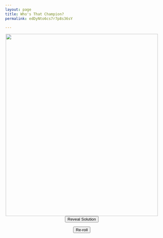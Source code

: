 ```yaml
---
layout: page
title: Who's That Champion?
permalink: edDyNto6cs7r7p8s36sY

---
```

<center>

<img src="https://github.com/UNSWLoLSoc/LoLSocWebpage/blob/master/uploads/1-1.png?raw=true" width="500" height="600" class="center" id = "test">

</center>

<center>  
<button type="button" id = "soln"  onclick="reveal()">Reveal Solution</button>

<button type="button" onclick="reRoll()">Re-roll</button>

</center>

<script type = "text/javascript">

    var prev = 0; 
    function reRoll(){
      dice1 = Math.floor(Math.random() * 3) + 1;
      console.log("before" + dice1 + " " + prev);
      if(dice1 == prev) {
          dice1++;
      }
      prev = dice1;
      console.log("after" + dice1 + " " + prev);
      var string = "https://raw.githubusercontent.com/UNSWLoLSoc/LoLSocWebpage/master/uploads/Silhouette/"
      switch(dice1) {
        case 1:
          string.concat("1.png");
          break;
    
        case 2:
          document.getElementById("test").src="https://cdn.discordapp.com/attachments/410167703043702794/675588173841301525/IMG_20200207_222553.jpg";
          break;
    
        case 3:
          document.getElementById("test").src="https://i.imgur.com/RYm7WP2.jpg";
          break;
    
        case 4:
          document.getElementById("test").src="https://cdn.discordapp.com/attachments/454659822579875851/675865896186806312/83915101_2241594432809064_5953722011183218688_o.png";
          break;
      }
      document.getElementById("test").src= string;
    }
    
    function reveal(){
      switch(prev) {
        case 1:
          document.getElementById("test").src="";
          break;
    
        case 2:
          document.getElementById("test").src="";
          break;
    
        case 3:
          document.getElementById("test").src="";
          break;
    
        case 4:
          document.getElementById("test").src="";
          break;
      }
    }

</script>
